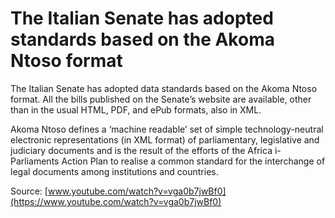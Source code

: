 # The Italian Senate has adopted standards based on the Akoma Ntoso format

The Italian Senate has adopted data standards based on the Akoma Ntoso format. All the bills published on the Senate’s website are available, other than in the usual HTML, PDF, and ePub formats, also in XML.

Akoma Ntoso defines a ‘machine readable’ set of simple technology-neutral electronic representations (in XML format) of parliamentary, legislative and judiciary documents and is the result of the efforts of the Africa i-Parliaments Action Plan to realise a common standard for the interchange of legal documents among institutions and countries.

Source: [www.youtube.com/watch?v=vga0b7jwBf0](https://www.youtube.com/watch?v=vga0b7jwBf0)
